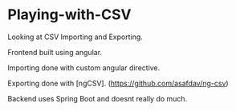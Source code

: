 # Playing-with-CSV

Looking at CSV Importing and Exporting.

Frontend built using angular.

Importing done with custom angular directive.

Exporting done with [ngCSV]. (https://github.com/asafdav/ng-csv)

Backend uses Spring Boot and doesnt really do much. 
